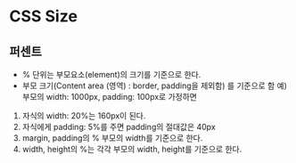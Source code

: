 # CSS Size
## 퍼센트
- % 단위는 부모요소(element)의 크기를 기준으로 한다.
- 부모 크기(Content area (영역) : border, padding을 제외함) 를 기준으로 함
예) 부모의 width: 1000px, padding: 100px로 가정하면
1) 자식의 width: 20%는 160px이 된다.
2) 자식에게 padding: 5%를 주면 padding의 절대값은 40px
3) margin, padding의 % 부모의 width를 기준으로 한다.
4) width, height의 %는 각각 부모의 width, height를 기준으로 한다.